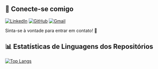 
## 🔗 Conecte-se comigo
[![LinkedIn](https://img.shields.io/badge/linkedin-%230077B5.svg?style=for-the-badge&logo=linkedin&logoColor=white)](https://linkedin.com/in/aldruinn)
[![GitHub](https://img.shields.io/badge/github-%23121011.svg?style=for-the-badge&logo=github&logoColor=white)](https://github.com/aldruin)
[![Gmail](https://img.shields.io/badge/gmail-%23D14836.svg?style=for-the-badge&logo=gmail&logoColor=white)](mailto:abl.souza97@gmail.com)

Sinta-se à vontade para entrar em contato! 🚀

## 📊 Estatísticas de Linguagens dos Repositórios
[![Top Langs](https://github-readme-stats.vercel.app/api/top-langs/?username=aldruin)](https://github.com/aldruin)
